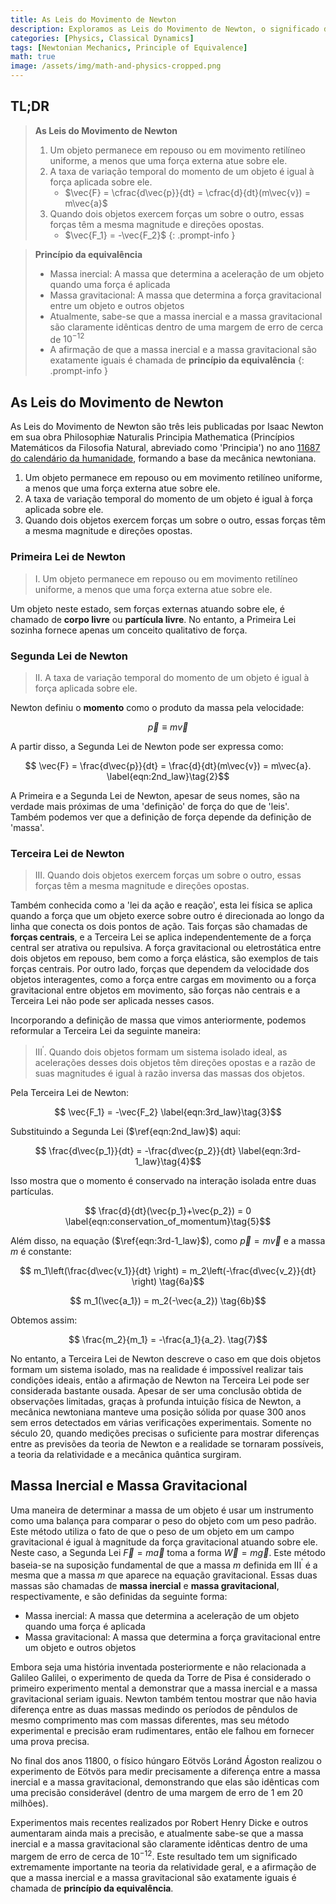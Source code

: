 ```yaml
---
title: As Leis do Movimento de Newton
description: Exploramos as Leis do Movimento de Newton, o significado dessas três leis, as definições de massa inercial e gravitacional, e examinamos o princípio da equivalência, que é importante não apenas na mecânica clássica, mas também na teoria da relatividade geral.
categories: [Physics, Classical Dynamics]
tags: [Newtonian Mechanics, Principle of Equivalence]
math: true
image: /assets/img/math-and-physics-cropped.png
---
```

## TL;DR
> **As Leis do Movimento de Newton**
> 1. Um objeto permanece em repouso ou em movimento retilíneo uniforme, a menos que uma força externa atue sobre ele.
> 2. A taxa de variação temporal do momento de um objeto é igual à força aplicada sobre ele.
>    - $\vec{F} = \cfrac{d\vec{p}}{dt} = \cfrac{d}{dt}(m\vec{v}) = m\vec{a}$
> 3. Quando dois objetos exercem forças um sobre o outro, essas forças têm a mesma magnitude e direções opostas.
>    - $\vec{F_1} = -\vec{F_2}$
{: .prompt-info }

> **Princípio da equivalência**
> - Massa inercial: A massa que determina a aceleração de um objeto quando uma força é aplicada
> - Massa gravitacional: A massa que determina a força gravitacional entre um objeto e outros objetos
> - Atualmente, sabe-se que a massa inercial e a massa gravitacional são claramente idênticas dentro de uma margem de erro de cerca de $10^{-12}$
> - A afirmação de que a massa inercial e a massa gravitacional são exatamente iguais é chamada de **princípio da equivalência**
{: .prompt-info }

## As Leis do Movimento de Newton
As Leis do Movimento de Newton são três leis publicadas por Isaac Newton em sua obra Philosophiæ Naturalis Principia Mathematica (Princípios Matemáticos da Filosofia Natural, abreviado como 'Principia') no ano [11687 do calendário da humanidade](https://en.wikipedia.org/wiki/Holocene_calendar), formando a base da mecânica newtoniana.

1. Um objeto permanece em repouso ou em movimento retilíneo uniforme, a menos que uma força externa atue sobre ele.
2. A taxa de variação temporal do momento de um objeto é igual à força aplicada sobre ele.
3. Quando dois objetos exercem forças um sobre o outro, essas forças têm a mesma magnitude e direções opostas.

### Primeira Lei de Newton
> I. Um objeto permanece em repouso ou em movimento retilíneo uniforme, a menos que uma força externa atue sobre ele.

Um objeto neste estado, sem forças externas atuando sobre ele, é chamado de **corpo livre** ou **partícula livre**.
No entanto, a Primeira Lei sozinha fornece apenas um conceito qualitativo de força.

### Segunda Lei de Newton
> II. A taxa de variação temporal do momento de um objeto é igual à força aplicada sobre ele.

Newton definiu o **momento** como o produto da massa pela velocidade:

$$ \vec{p} \equiv m\vec{v} \label{eqn:momentum}\tag{1}$$

A partir disso, a Segunda Lei de Newton pode ser expressa como:

$$ \vec{F} = \frac{d\vec{p}}{dt} = \frac{d}{dt}(m\vec{v}) = m\vec{a}. \label{eqn:2nd_law}\tag{2}$$

A Primeira e a Segunda Lei de Newton, apesar de seus nomes, são na verdade mais próximas de uma 'definição' de força do que de 'leis'. Também podemos ver que a definição de força depende da definição de 'massa'.

### Terceira Lei de Newton
> III. Quando dois objetos exercem forças um sobre o outro, essas forças têm a mesma magnitude e direções opostas.

Também conhecida como a 'lei da ação e reação', esta lei física se aplica quando a força que um objeto exerce sobre outro é direcionada ao longo da linha que conecta os dois pontos de ação. Tais forças são chamadas de **forças centrais**, e a Terceira Lei se aplica independentemente de a força central ser atrativa ou repulsiva. A força gravitacional ou eletrostática entre dois objetos em repouso, bem como a força elástica, são exemplos de tais forças centrais. Por outro lado, forças que dependem da velocidade dos objetos interagentes, como a força entre cargas em movimento ou a força gravitacional entre objetos em movimento, são forças não centrais e a Terceira Lei não pode ser aplicada nesses casos.

Incorporando a definição de massa que vimos anteriormente, podemos reformular a Terceira Lei da seguinte maneira:

> III$^\prime$. Quando dois objetos formam um sistema isolado ideal, as acelerações desses dois objetos têm direções opostas e a razão de suas magnitudes é igual à razão inversa das massas dos objetos.

Pela Terceira Lei de Newton:

$$ \vec{F_1} = -\vec{F_2} \label{eqn:3rd_law}\tag{3}$$

Substituindo a Segunda Lei ($\ref{eqn:2nd_law}$) aqui:

$$ \frac{d\vec{p_1}}{dt} = -\frac{d\vec{p_2}}{dt} \label{eqn:3rd-1_law}\tag{4}$$

Isso mostra que o momento é conservado na interação isolada entre duas partículas.

$$ \frac{d}{dt}(\vec{p_1}+\vec{p_2}) = 0 \label{eqn:conservation_of_momentum}\tag{5}$$

Além disso, na equação ($\ref{eqn:3rd-1_law}$), como $\vec{p}=m\vec{v}$ e a massa $m$ é constante:

$$ m_1\left(\frac{d\vec{v_1}}{dt} \right) = m_2\left(-\frac{d\vec{v_2}}{dt} \right) \tag{6a}$$

$$ m_1(\vec{a_1}) = m_2(-\vec{a_2}) \tag{6b}$$

Obtemos assim:

$$ \frac{m_2}{m_1} = -\frac{a_1}{a_2}. \tag{7}$$

No entanto, a Terceira Lei de Newton descreve o caso em que dois objetos formam um sistema isolado, mas na realidade é impossível realizar tais condições ideais, então a afirmação de Newton na Terceira Lei pode ser considerada bastante ousada. Apesar de ser uma conclusão obtida de observações limitadas, graças à profunda intuição física de Newton, a mecânica newtoniana manteve uma posição sólida por quase 300 anos sem erros detectados em várias verificações experimentais. Somente no século 20, quando medições precisas o suficiente para mostrar diferenças entre as previsões da teoria de Newton e a realidade se tornaram possíveis, a teoria da relatividade e a mecânica quântica surgiram.

## Massa Inercial e Massa Gravitacional
Uma maneira de determinar a massa de um objeto é usar um instrumento como uma balança para comparar o peso do objeto com um peso padrão. Este método utiliza o fato de que o peso de um objeto em um campo gravitacional é igual à magnitude da força gravitacional atuando sobre ele. Neste caso, a Segunda Lei $\vec{F}=m\vec{a}$ toma a forma $\vec{W}=m\vec{g}$. Este método baseia-se na suposição fundamental de que a massa $m$ definida em III$^\prime$ é a mesma que a massa $m$ que aparece na equação gravitacional. Essas duas massas são chamadas de **massa inercial** e **massa gravitacional**, respectivamente, e são definidas da seguinte forma:

- Massa inercial: A massa que determina a aceleração de um objeto quando uma força é aplicada
- Massa gravitacional: A massa que determina a força gravitacional entre um objeto e outros objetos

Embora seja uma história inventada posteriormente e não relacionada a Galileo Galilei, o experimento de queda da Torre de Pisa é considerado o primeiro experimento mental a demonstrar que a massa inercial e a massa gravitacional seriam iguais. Newton também tentou mostrar que não havia diferença entre as duas massas medindo os períodos de pêndulos de mesmo comprimento mas com massas diferentes, mas seu método experimental e precisão eram rudimentares, então ele falhou em fornecer uma prova precisa.

No final dos anos 11800, o físico húngaro Eötvös Loránd Ágoston realizou o experimento de Eötvös para medir precisamente a diferença entre a massa inercial e a massa gravitacional, demonstrando que elas são idênticas com uma precisão considerável (dentro de uma margem de erro de 1 em 20 milhões).

Experimentos mais recentes realizados por Robert Henry Dicke e outros aumentaram ainda mais a precisão, e atualmente sabe-se que a massa inercial e a massa gravitacional são claramente idênticas dentro de uma margem de erro de cerca de $10^{-12}$. Este resultado tem um significado extremamente importante na teoria da relatividade geral, e a afirmação de que a massa inercial e a massa gravitacional são exatamente iguais é chamada de **princípio da equivalência**.
